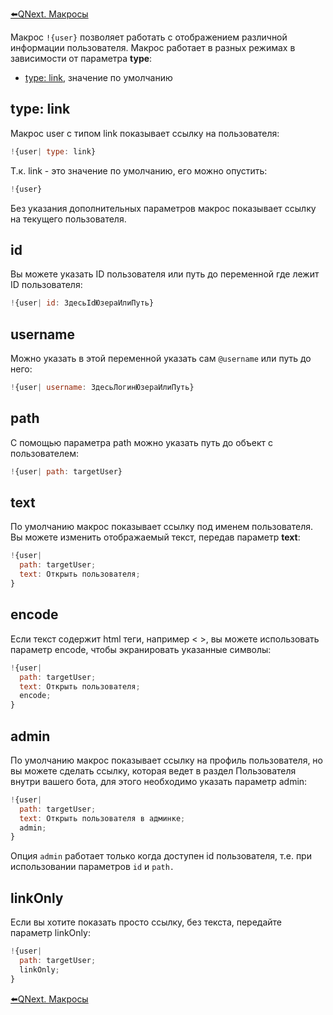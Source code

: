 
[⬅️QNext. Макросы](/docs-test/ext/macros)



Макрос `!{user}` позволяет работать с отображением различной информации пользователя. Макрос работает в разных режимах в зависимости от параметра **type**:
* [type: link](#type:-link), значение по умолчанию


## type: link

Макрос user с типом link показывает ссылку на пользователя:
```js 
!{user| type: link}
```

Т.к. link - это значение по умолчанию, его можно опустить:
```js 
!{user}
```

Без указания дополнительных параметров макрос показывает ссылку на текущего пользователя.
## id

Вы можете указать ID пользователя или путь до переменной где лежит ID пользователя:
```js 
!{user| id: ЗдесьIdЮзераИлиПуть}
```
## username

Можно указать в этой переменной указать сам `@username`  или путь до него:
```js 
!{user| username: ЗдесьЛогинЮзераИлиПуть}
```
## path

С помощью параметра path можно указать путь до объект с пользователем:
```js 
!{user| path: targetUser}
```
## text

По умолчанию макрос показывает ссылку под именем пользователя. Вы можете изменить отображаемый текст, передав параметр **text**:
```js 
!{user|
  path: targetUser;
  text: Открыть пользователя;
}
```
## encode

Если текст содержит html теги, например < >, вы можете использовать параметр encode, чтобы экранировать указанные символы:
```js 
!{user|
  path: targetUser;
  text: Открыть пользователя;
  encode; 
}
```


## admin

По умолчанию макрос показывает ссылку на профиль пользователя, но вы можете сделать ссылку, которая ведет в раздел Пользователя внутри вашего бота, для этого необходимо указать параметр admin:
```js 
!{user|
  path: targetUser;
  text: Открыть пользователя в админке;
  admin;
}
```

Опция `admin` работает только когда доступен id пользователя, т.е. при использовании параметров `id` и `path.`
## linkOnly

Если вы хотите показать просто ссылку, без текста, передайте параметр linkOnly:
```js 
!{user|
  path: targetUser;
  linkOnly;
}
```



[⬅️QNext. Макросы](/docs-test/ext/macros)
  

